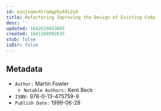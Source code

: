 ```yaml
---
id: eyujsamv4trq4gp5y49i2y8
title: Refactoring Improving the Design of Existing Code
desc: ''
updated: 1642629453865
created: 1641168992635
stub: false
isDir: false
---
```



## Metadata

- `Author:` Martin Fowler
  - `Notable Authors:` Kent Beck
- `ISBN:` 978-0-13-475759-9
- `Publish Date:` 1999-06-28
